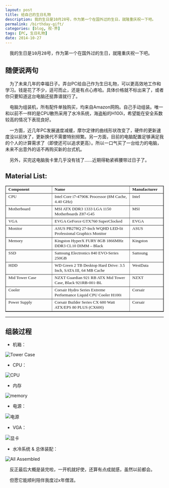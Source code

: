 ```yaml
---
layout: post
title: 给自己的生日礼物
description: 我的生日是10月28号，作为第一个在国外过的生日，就隆重庆祝一下吧。
permalink: /birthday-gift/
categories: [blog, 视·界]
tags: [PC, 生日礼物]
date: 2014-10-27
--- 
```


<pre>　我的生日是10月28号，作为第一个在国外过的生日，就隆重庆祝一下吧。</pre>

## 随便说两句

　为了未来几年的幸福日子。弄台PC给自己作为生日礼物，可以更高效地工作和学习。钱是花了不少，适可而止，还是有点心疼哈。具体价格就不标出来了，或者你只要知道这台电脑还挺靠谱就行了。

　电脑为组装机，所有配件单独购买，均来自Amazon网购。自己手动组装。唯一和以前不一样的是CPU散热采用了水冷系统，海盗船的H100i，希望能在安全系数较高的情况下表现良好。


　一方面，近几年PC发展速度减缓，摩尔定律的曲线形状改变了，硬件的更新速度没以前快了，更新换代不需要特别频繁。另一方面，目前的电脑配置足够满足我的个人的计算需求了（即使还可以追求更高）。所以一口气买了一台给力的电脑，未来不出意外的话不再购买新的台式机。

　另外，买完这电脑我卡里几乎没有钱了……近期得勒紧裤腰带过日子了。


## Material List:

<table border="1" width="100%" cellspacing="0" cellpadding="2">
<tbody>
<tr>
<td style="width: 90px;" valign="top"><span style="font-size: 10pt;"><strong><span style="font-family: 'times new roman', times;">Component</span></strong></span></td>
<td valign="top"><span style="font-size: 10pt;"><strong><span style="font-family: 'times new roman', times;">Name</span></strong></span></td>
<td style="width: 90px;" valign="top"><span style="font-size: 10pt;"><strong><span style="font-family: 'times new roman', times;">Manufacturer</span></strong></span></td>
</tr>
<tr>
<td style="width: 130px;" valign="top"><span style="font-family: 'times new roman', times; font-size: 10pt;">CPU</span></td>
<td valign="top"><span style="font-family: 'times new roman', times; font-size: 10pt;">Intel Core i7-4790K Processor (8M Cache, 4.40 GHz)</span></td>
<td valign="top"><span style="font-family: 'times new roman', times; font-size: 10pt;">Intel</span></td>
</tr>
<tr>
<td style="width: 60px;" valign="top"><span style="font-family: 'times new roman', times; font-size: 10pt;">Motherboard</span></td>
<td valign="top"><span style="font-family: 'times new roman', times; font-size: 10pt;">MSI ATX DDR3 1333 LGA 1150 Motherboards Z87-G45</span></td>
<td valign="top"><span style="font-family: 'times new roman', times; font-size: 10pt;">MSI</span></td>
</tr>
<tr>
<td valign="top"><span style="font-family: 'times new roman', times; font-size: 10pt;">VGA</span></td>
<td valign="top"><span style="font-family: 'times new roman', times; font-size: 10pt;">EVGA GeForce GTX760 SuperClocked</span></td>
<td valign="top"><span style="font-family: 'times new roman', times; font-size: 10pt;">EVGA</span></td>
</tr>
<tr>
<td valign="top"><span style="font-family: 'times new roman', times; font-size: 10pt;">Monitor</span></td>
<td valign="top"><span style="font-family: 'times new roman', times; font-size: 10pt;">ASUS PB278Q 27-Inch WQHD LED-lit Professional Graphics Monitor</span></td>
<td valign="top"><span style="font-family: 'times new roman', times; font-size: 10pt;">ASUS</span></td>
</tr>
<tr>
<td valign="top"><span style="font-family: 'times new roman', times; font-size: 10pt;">Memory</span></td>
<td valign="top"><span style="font-family: 'times new roman', times; font-size: 10pt;">Kingston HyperX FURY 8GB 1866MHz DDR3 CL10 DIMM &#8211; Black </span></td>
<td valign="top"><span style="font-family: 'times new roman', times; font-size: 10pt;">Kingston</span></td>
</tr>
<tr>
<td valign="top"><span style="font-family: 'times new roman', times; font-size: 10pt;">SSD</span></td>
<td valign="top"><span style="font-family: 'times new roman', times; font-size: 10pt;">Samsung Electronics 840 EVO-Series 250GB</span></td>
<td valign="top"><span style="font-family: 'times new roman', times; font-size: 10pt;">Samsung</span></td>
</tr>
<tr>
<td valign="top"><span style="font-family: 'times new roman', times; font-size: 10pt;">HDD</span></td>
<td valign="top"><span style="font-family: 'times new roman', times; font-size: 10pt;">WD Green 2 TB Desktop Hard Drive: 3.5 Inch, SATA III, 64 MB Cache</span></td>
<td valign="top"><span style="font-family: 'times new roman', times; font-size: 10pt;">WestData</span></td>
</tr>
<tr>
<td valign="top"><span style="font-family: 'times new roman', times; font-size: 10pt;">Mid Tower Case</span></td>
<td valign="top"><span style="font-family: 'times new roman', times; font-size: 10pt;">NZXT Guardian 921 RB ATX Mid Tower Case, Black 921RB-001-BL</span></td>
<td valign="top"><span style="font-family: 'times new roman', times; font-size: 10pt;">NZXT</span></td>
</tr>
<tr>
<td valign="top"><span style="font-family: 'times new roman', times; font-size: 10pt;">Cooler</span></td>
<td valign="top"><span style="font-family: 'times new roman', times; font-size: 10pt;">Corsair Hydro Series Extreme Performance Liquid CPU Cooler H100i</span></td>
<td valign="top"><span style="font-family: 'times new roman', times; font-size: 10pt;">Corsair</span></td>
</tr>
<tr>
<td valign="top"><span style="font-family: 'times new roman', times; font-size: 10pt;">Power Supply</span></td>
<td valign="top"><span style="font-family: 'times new roman', times; font-size: 10pt;">Corsair Builder Series CX 600 Watt ATX/EPS  80 PLUS (CX600)</span></td>
<td valign="top"><span style="font-family: 'times new roman', times; font-size: 10pt;">Corsair</span></td>
</tr>
</tbody>
</table>

----

## 组装过程

* 机箱：

![Tower Case](http://lanternd.qiniudn.com/Pic4Post/birthday-gift/tower-case.jpg "Tower Case")

* CPU：

![CPU](http://lanternd.qiniudn.com/Pic4Post/birthday-gift/cpu-motherboard.jpg "CPU Assembly")

* 内存

![memory](http://lanternd.qiniudn.com/Pic4Post/birthday-gift/memory.jpg "内存")

* 电源：

![电源](http://lanternd.qiniudn.com/Pic4Post/birthday-gift/power-motherboard.jpg "电源&主板")

* VGA：

![显卡](http://lanternd.qiniudn.com/Pic4Post/birthday-gift/vga.jpg "显卡")

* 水冷系统 & 总体装配：
 
![All Assembled](http://lanternd.qiniudn.com/Pic4Post/birthday-gift/all-assembled.jpg "水冷系统、总装配")

　反正最后大概是装完啦，一开机就好使，还算有点成就感，虽然以前都会。

　但愿它能顺利陪伴我度过x年僧涯。